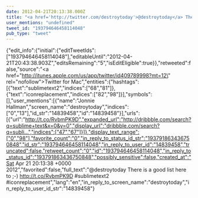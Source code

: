 ```yaml
---
date: 2012-04-21T20:13:38.000Z
title: "<a href='http://twitter.com/destroytoday'>@destroytoday</a> There is a good list here to ;-) http://t.co/RvbmPK9D #sublimetext2 #iconreplacement″"
user_mentions: "undefined"
tweet_id: "193794646458114048"
pub_type: "tweet"
---
```

{"edit_info":{"initial":{"editTweetIds":["193794646458114048"],"editableUntil":"2012-04-21T20:43:38.903Z","editsRemaining":"5","isEditEligible":true}},"retweeted":false,"source":"<a href=\"http://itunes.apple.com/us/app/twitter/id409789998?mt=12\" rel=\"nofollow\">Twitter for Mac</a>","entities":{"hashtags":[{"text":"sublimetext2","indices":["68","81"]},{"text":"iconreplacement","indices":["82","98"]}],"symbols":[],"user_mentions":[{"name":"Jonnie Hallman","screen_name":"destroytoday","indices":["0","13"],"id_str":"14839458","id":"14839458"}],"urls":[{"url":"http://t.co/RvbmPK9D","expanded_url":"http://dribbble.com/search?q=sublime+text&x=0&y=0","display_url":"dribbble.com/search?q=subli…","indices":["47","67"]}]},"display_text_range":["0","98"],"favorite_count":"0","in_reply_to_status_id_str":"193791863436750848","id_str":"193794646458114048","in_reply_to_user_id":"14839458","truncated":false,"retweet_count":"0","id":"193794646458114048","in_reply_to_status_id":"193791863436750848","possibly_sensitive":false,"created_at":"Sat Apr 21 20:13:38 +0000 2012","favorited":false,"full_text":"@destroytoday There is a good list here to ;-) http://t.co/RvbmPK9D #sublimetext2 #iconreplacement","lang":"en","in_reply_to_screen_name":"destroytoday","in_reply_to_user_id_str":"14839458"}
